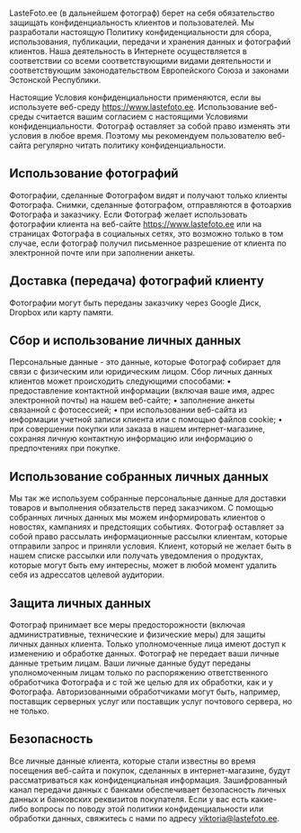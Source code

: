 LasteFoto.ee (в дальнейшем фотограф) берет на себя обязательство защищать конфиденциальность клиентов и пользователей. Мы разработали настоящую Политику конфиденциальности для сбора, использования, публикации, передачи и хранения данных и фотографий клиентов. Наша деятельность в Интернете осуществляется в соответствии со всеми соответствующими видами деятельности и соответствующим законодательством Европейского Союза и законами Эстонской Республики.

Настоящие Условия конфиденциальности применяются, если вы используете веб-среду https://www.lastefoto.ee. Использование веб-среды считается вашим согласием с настоящими Условиями конфиденциальности. Фотограф оставляет за собой право изменять эти условия в любое время. Поэтому мы рекомендуем пользователю веб-сайта регулярно читать политику конфиденциальности. 

## Использование фотографий

Фотографии, сделанные Фотографом видят и получают только клиенты Фотографа. Снимки, сделанные фотографом, отправляются в фотоархив Фотографа и заказчику. Если Фотограф желает использовать фотографии клиента на веб-сайте https://www.lastefoto.ee или на страницах Фотографа в социальных сетях, это возможно только в том случае, если фотограф получил письменное разрешение от клиента по электронной почте или при заполнении анкеты. 

## Доставка (передача) фотографий клиенту

Фотографии могут быть переданы заказчику через Google Диск, Dropbox или карту памяти. 

## Сбор и использование личных данных 

Персональные данные - это данные, которые Фотограф собирает для связи с физическим или юридическим лицом. Сбор личных данных клиентов может происходить следующими способами: 
• предоставление контактной информации (включая ваше имя, адрес электронной почты) на нашем веб-сайте; 
• заполнение анкеты связанной с фотосессией; 
• при использовании веб-сайта из информации учетной записи клиента или с помощью файлов cookie; 
• при совершении покупки или заказа в нашем интернет-магазине, сохраняя личную контактную информацию или информацию о предпочтениях при покупке. 

## Использование собранных личных данных 

Мы так же используем собранные персональные данные для доставки товаров и выполнения обязательств перед заказчиком. С помощью собранных личных данных мы можем информировать клиентов о новостях, кампаниях и предстоящих событиях. Фотограф оставляет за собой право рассылать информационные рассылки клиентам, которые отправили запрос и приняли условия. Клиент, который не желает быть в нашем списке рассылки или получать уведомления о продуктах, которые могут быть ему интересны, может в любой момент удалить себя из адрессатов целевой аудитории. 

## Защита личных данных 

Фотограф принимает все меры предосторожности (включая административные, технические и физические меры) для защиты личных данных клиента. Только уполномоченные лица имеют доступ к изменению и обработке данных. 
Фотограф не передает ваши личные данные третьим лицам. Ваши личные данные будут переданы уполномоченным лицам только по распоряжению ответственного обработчика Фотографа и с той же целью для их обработки, как и у Фотографа. Авторизованными обработчиками могут быть, например, поставщик серверных услуг или поставщик услуг почтового сервера, но не только. 

## Безопасность

Все личные данные клиента, которые стали известны во время посещения веб-сайта и покупок, сделанных в интернет-магазине, будут рассматриваться как конфиденциальная информация. Зашифрованный канал передачи данных с банками обеспечивает безопасность личных данных и банковских реквизитов покупателя. 
Если у вас есть какие-либо вопросы по поводу этой политики конфиденциальности или обработки данных, свяжитесь с нами по адресу viktoria@lastefoto.ee.

